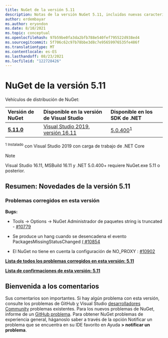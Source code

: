 ```yaml
---
title: NuGet de la versión 5.11
description: Notas de la versión NuGet 5.11, incluidas nuevas características, correcciones de errores y DCR.
author: erdembayar
ms.author: eryondon
ms.date: 8/10/2021
ms.topic: conceptual
ms.openlocfilehash: 97b59be0fa3da2bfb788e540fef795522d938ed4
ms.sourcegitcommit: 5f706c62c97b78bbe3d8c7e95659976535fe486f
ms.translationtype: MT
ms.contentlocale: es-ES
ms.lasthandoff: 08/23/2021
ms.locfileid: "122728426"
---
```

# <a name="nuget-511-release-notes"></a>NuGet de la versión 5.11

Vehículos de distribución de NuGet:

| Versión de NuGet | Disponible en la versión de Visual Studio | Disponible en los SDK de .NET |
|:---|:---|:---|
| [**5.11.0**](https://nuget.org/downloads) | [Visual Studio 2019, versión 16.11](https://visualstudio.microsoft.com/downloads/) | [5.0.400](https://dotnet.microsoft.com/download/dotnet-core/5.0)<sup>1</sup> |

<sup>1 Instalado</sup> con Visual Studio 2019 con carga de trabajo de .NET Core
  
> [!NOTE]
> Visual Studio 16.11, MSBuild 16.11 y .NET 5.0.400+ requiere NuGet.exe 5.11 o posterior.

## <a name="summary-whats-new-in-511"></a>Resumen: Novedades de la versión 5.11

### <a name="issues-fixed-in-this-release"></a>Problemas corregidos en esta versión

**Bugs:**

* Tools -> Options -> NuGet Administrador de paquetes string is truncated - [#10779](https://github.com/NuGet/Home/issues/10779)

* Se produce un hang cuando se desencadena el evento PackagesMissingStatusChanged [( #10854](https://github.com/NuGet/Home/issues/10854)

* El NuGet no tiene en cuenta la configuración de NO_PROXY : [#10902](https://github.com/NuGet/Home/issues/10902)

**[Lista de todos los problemas corregidos en esta versión: 5.11](https://app.zenhub.com/workspaces/nuget-client-team-55aec9a240305cf007585881/reports/release?release=Z2lkOi8vcmFwdG9yL1JlbGVhc2UvNTk5MDE)**

**[Lista de confirmaciones de esta versión: 5.11](https://github.com/NuGet/NuGet.Client/compare/5.10.0.7240...5.11.0.17)**

## <a name="feedback-welcome"></a>Bienvenida a los comentarios

Sus comentarios son importantes.  Si hay algún problema con esta versión, consulte los problemas de GitHub [y](https://github.com/NuGet/Home/issues) Visual Studio [desarrolladores Community](https://developercommunity.visualstudio.com/) problemas existentes.  Para los nuevos problemas de NuGet, informe de un [GitHub problema](https://github.com/NuGet/Home/issues/new).
Para obtener NuGet problemas de experiencia general, [](/visualstudio/ide/how-to-report-a-problem-with-visual-studio) háganoslo saber a través de la opción Notificar un problema que se encuentra en su IDE favorito en Ayuda **> notificar un problema**.
